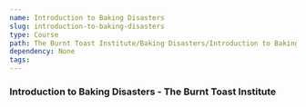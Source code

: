 ```yaml
---
name: Introduction to Baking Disasters
slug: introduction-to-baking-disasters
type: Course
path: The Burnt Toast Institute/Baking Disasters/Introduction to Baking Disasters
dependency: None
tags:
---
```


### Introduction to Baking Disasters - The Burnt Toast Institute
